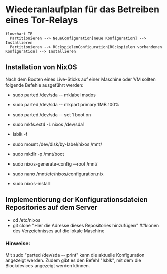# Wiederanlaufplan für das Betreiben eines Tor-Relays

```mermaid
flowchart TB
  Partitionieren --> NeueConfiguration[neue Konfiguration] --> Installieren
  Partitionieren --> RückspielenConfiguration[Rückspielen vorhandenen Konfiguration] --> Installieren
```

## Installation von NixOS 

Nach dem Booten eines Live-Sticks auf einer Maschine oder VM sollten folgende Befehle ausgeführt werden:

- sudo parted /dev/sda -- mklabel msdos
- sudo parted /dev/sda -- mkpart primary 1MB 100%
- sudo parted /dev/sda -- set 1 boot on
- sudo mkfs.ext4 -L nixos /dev/sda1
- lsblk -f
- sudo mount /dev/disk/by-label/nixos /mnt/

- sudo mkdir -p /mnt/boot
- sudo nixos-generate-config --root /mnt/
- sudo nano /mnt/etc/nixos/configuration.nix

- sudo nixos-install

## Implementierung der Konfigurationsdateien Repositories auf dem Server

- cd /etc/nixos
- git clone "Hier die Adresse dieses Repositories hinzufügen" ##klonen des Verzeichnisses auf die lokale Maschine


### Hinweise: 

Mit sudo "parted /dev/sda -- print" kann die aktuelle Konfiguration angezeigt werden. Zudem gibt es den Befehl "lsblk", mit dem die Blockdevices angezeigt werden können. 

